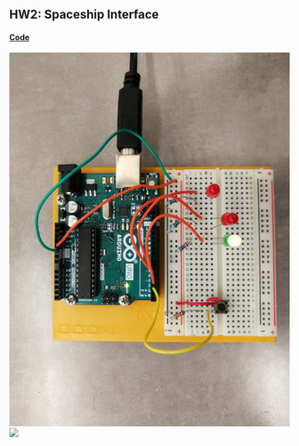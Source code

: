 ## HW2: Spaceship Interface
#### [Code](./Homework/codes/Spaceship.ino)
  <img src="./Homework/pics/hw2.jpg" width="550px"/><br/>
  <img src="./Homework/pics/hw2.gif" width="550px"/><br/></br>
